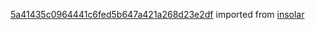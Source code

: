 [5a41435c0964441c6fed5b647a421a268d23e2df](https://github.com/insolar/insolar/commit/5a41435c0964441c6fed5b647a421a268d23e2df) imported from [insolar](https://github.com/insolar/insolar)
